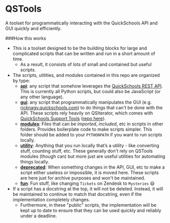 QSTools
=======

A toolset for programmatically interacting with the QuickSchools API and GUI quickly and efficiently.


###How this works
* This is a toolset designed to be the building blocks for large and complicated scripts that can be written and run in a short amount of time.
    * As a result, it consists of lots of small and contained but useful scripts.
* The scripts, utilities, and modules contained in this repo are organized by type:
    * [**api**](../master/api): any script that somehow leverages the [QuickSchools REST API](http://apidocs.quickschools.com/). This is currently all Python scripts, but could also be JavaScript (or any other language).
    * [**gui**](../master/gui): any script that programmatically manipulates the GUI (e.g. [ricknagy.quickschools.com](http://ricknagy.quickschools.com/)) to do things that can't be done with the API. These scripts rely heavily on QSIterator, which comes with [QuickSchools Support Tools](https://chrome.google.com/webstore/detail/quickschools-support-tool/hibklcekgpmoheniagkbaeebmelihonh) ([repo here](https://github.com/br1ckb0t/qs-supporttools)).
    * [**modules**](../master/modules): Files that can be *imported*, *included*, etc in scripts in other folders. Provides boilerplate code to make scripts simpler. This folder should be added to your `PYTHONPATH` if you want to run scripts locally.
    * [**utility**](../master/utility): Anything that you run locally that’s a utility - like converting stuff, counting stuff, etc. These generally don't rely on QSTools modules (though can) but more just are useful utilities for automating things locally.
    * [**deprecated**](../master/deprecated): When something changes in the API, GUI, etc to make a script either useless or impossible, it is moved here. These scripts are here just for archive purposes and won't be maintained.
    * [**fun**](../master/fun): Fun stuff, like changing `Tickets` on Zendesk to `Mysteries` :smiley:
* If a script has a docstring at the top, it will not be deleted. Instead, it will be maintained to continue to match that docstring, even if the implementation completely changes.
   * Furthermore, in these "public" scripts, the implementation will be kept up to date to ensure that they can be used quickly and reliably under a deadline.

